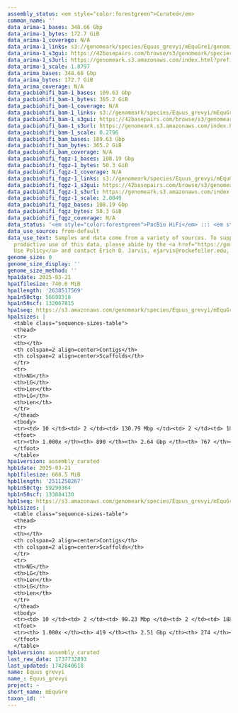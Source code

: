 ```yaml
---
assembly_status: <em style="color:forestgreen">Curated</em>
common_name: ''
data_arima-1_bases: 348.66 Gbp
data_arima-1_bytes: 172.7 GiB
data_arima-1_coverage: N/A
data_arima-1_links: s3://genomeark/species/Equus_grevyi/mEquGre1/genomic_data/arima/<br>
data_arima-1_s3gui: https://42basepairs.com/browse/s3/genomeark/species/Equus_grevyi/mEquGre1/genomic_data/arima/
data_arima-1_s3url: https://genomeark.s3.amazonaws.com/index.html?prefix=species/Equus_grevyi/mEquGre1/genomic_data/arima/
data_arima-1_scale: 1.8797
data_arima_bases: 348.66 Gbp
data_arima_bytes: 172.7 GiB
data_arima_coverage: N/A
data_pacbiohifi_bam-1_bases: 109.63 Gbp
data_pacbiohifi_bam-1_bytes: 365.2 GiB
data_pacbiohifi_bam-1_coverage: N/A
data_pacbiohifi_bam-1_links: s3://genomeark/species/Equus_grevyi/mEquGre1/genomic_data/pacbio_hifi/<br>
data_pacbiohifi_bam-1_s3gui: https://42basepairs.com/browse/s3/genomeark/species/Equus_grevyi/mEquGre1/genomic_data/pacbio_hifi/
data_pacbiohifi_bam-1_s3url: https://genomeark.s3.amazonaws.com/index.html?prefix=species/Equus_grevyi/mEquGre1/genomic_data/pacbio_hifi/
data_pacbiohifi_bam-1_scale: 0.2796
data_pacbiohifi_bam_bases: 109.63 Gbp
data_pacbiohifi_bam_bytes: 365.2 GiB
data_pacbiohifi_bam_coverage: N/A
data_pacbiohifi_fqgz-1_bases: 108.19 Gbp
data_pacbiohifi_fqgz-1_bytes: 50.3 GiB
data_pacbiohifi_fqgz-1_coverage: N/A
data_pacbiohifi_fqgz-1_links: s3://genomeark/species/Equus_grevyi/mEquGre1/genomic_data/pacbio_hifi/<br>
data_pacbiohifi_fqgz-1_s3gui: https://42basepairs.com/browse/s3/genomeark/species/Equus_grevyi/mEquGre1/genomic_data/pacbio_hifi/
data_pacbiohifi_fqgz-1_s3url: https://genomeark.s3.amazonaws.com/index.html?prefix=species/Equus_grevyi/mEquGre1/genomic_data/pacbio_hifi/
data_pacbiohifi_fqgz-1_scale: 2.0049
data_pacbiohifi_fqgz_bases: 108.19 Gbp
data_pacbiohifi_fqgz_bytes: 50.3 GiB
data_pacbiohifi_fqgz_coverage: N/A
data_status: '<em style="color:forestgreen">PacBio HiFi</em> ::: <em style="color:forestgreen">Arima</em>'
data_use_source: from-default
data_use_text: Samples and data come from a variety of sources. To support fair and
  productive use of this data, please abide by the <a href="https://genome10k.soe.ucsc.edu/data-use-policies/">Data
  Use Policy</a> and contact Erich D. Jarvis, ejarvis@rockefeller.edu, with any questions.
genome_size: 0
genome_size_display: ''
genome_size_method: ''
hpa1date: 2025-03-21
hpa1filesize: 740.6 MiB
hpa1length: '2638517569'
hpa1n50ctg: 56690318
hpa1n50scf: 132067815
hpa1seq: https://s3.amazonaws.com/genomeark/species/Equus_grevyi/mEquGre1/assembly_curated/mEquGre1.hap1.cur.20250321.fasta.gz
hpa1sizes: |
  <table class="sequence-sizes-table">
  <thead>
  <tr>
  <th></th>
  <th colspan=2 align=center>Contigs</th>
  <th colspan=2 align=center>Scaffolds</th>
  </tr>
  <tr>
  <th>NG</th>
  <th>LG</th>
  <th>Len</th>
  <th>LG</th>
  <th>Len</th>
  </tr>
  </thead>
  <tbody>
  <tr><td> 10 </td><td> 2 </td><td> 130.79 Mbp </td><td> 2 </td><td> 188.14 Mbp </td></tr><tr><td> 20 </td><td> 4 </td><td> 117.90 Mbp </td><td> 3 </td><td> 163.15 Mbp </td></tr><tr><td> 30 </td><td> 7 </td><td> 83.27 Mbp </td><td> 5 </td><td> 143.22 Mbp </td></tr><tr><td> 40 </td><td> 11 </td><td> 65.28 Mbp </td><td> 7 </td><td> 139.96 Mbp </td></tr><tr style="background-color:#cccccc;"><td> 50 </td><td> 15 </td><td style="background-color:#88ff88;"> 56.69 Mbp </td><td> 9 </td><td style="background-color:#88ff88;"> 132.07 Mbp </td></tr><tr><td> 60 </td><td> 21 </td><td> 41.92 Mbp </td><td> 11 </td><td> 123.95 Mbp </td></tr><tr><td> 70 </td><td> 27 </td><td> 36.30 Mbp </td><td> 13 </td><td> 102.44 Mbp </td></tr><tr><td> 80 </td><td> 36 </td><td> 24.90 Mbp </td><td> 16 </td><td> 75.31 Mbp </td></tr><tr><td> 90 </td><td> 55 </td><td> 7.00 Mbp </td><td> 20 </td><td> 59.77 Mbp </td></tr><tr><td> 100 </td><td> 890 </td><td> 17.04 Kbp </td><td> 767 </td><td> 17.04 Kbp </td></tr></tbody>
  <tfoot>
  <tr><th> 1.000x </th><th> 890 </th><th> 2.64 Gbp </th><th> 767 </th><th> 2.64 Gbp </th></tr>
  </tfoot>
  </table>
hpa1version: assembly_curated
hpb1date: 2025-03-21
hpb1filesize: 668.5 MiB
hpb1length: '2511250267'
hpb1n50ctg: 59290364
hpb1n50scf: 133884130
hpb1seq: https://s3.amazonaws.com/genomeark/species/Equus_grevyi/mEquGre1/assembly_curated/mEquGre1.hap2.cur.20250321.fasta.gz
hpb1sizes: |
  <table class="sequence-sizes-table">
  <thead>
  <tr>
  <th></th>
  <th colspan=2 align=center>Contigs</th>
  <th colspan=2 align=center>Scaffolds</th>
  </tr>
  <tr>
  <th>NG</th>
  <th>LG</th>
  <th>Len</th>
  <th>LG</th>
  <th>Len</th>
  </tr>
  </thead>
  <tbody>
  <tr><td> 10 </td><td> 2 </td><td> 98.23 Mbp </td><td> 2 </td><td> 188.70 Mbp </td></tr><tr><td> 20 </td><td> 5 </td><td> 84.48 Mbp </td><td> 3 </td><td> 162.99 Mbp </td></tr><tr><td> 30 </td><td> 8 </td><td> 79.52 Mbp </td><td> 5 </td><td> 143.72 Mbp </td></tr><tr><td> 40 </td><td> 12 </td><td> 64.98 Mbp </td><td> 7 </td><td> 139.06 Mbp </td></tr><tr style="background-color:#cccccc;"><td> 50 </td><td> 16 </td><td style="background-color:#88ff88;"> 59.29 Mbp </td><td> 9 </td><td style="background-color:#88ff88;"> 133.88 Mbp </td></tr><tr><td> 60 </td><td> 21 </td><td> 41.16 Mbp </td><td> 10 </td><td> 127.83 Mbp </td></tr><tr><td> 70 </td><td> 28 </td><td> 31.15 Mbp </td><td> 13 </td><td> 99.43 Mbp </td></tr><tr><td> 80 </td><td> 37 </td><td> 23.58 Mbp </td><td> 15 </td><td> 88.47 Mbp </td></tr><tr><td> 90 </td><td> 54 </td><td> 8.52 Mbp </td><td> 19 </td><td> 54.04 Mbp </td></tr><tr><td> 100 </td><td> 419 </td><td> 15.84 Kbp </td><td> 274 </td><td> 15.84 Kbp </td></tr></tbody>
  <tfoot>
  <tr><th> 1.000x </th><th> 419 </th><th> 2.51 Gbp </th><th> 274 </th><th> 2.51 Gbp </th></tr>
  </tfoot>
  </table>
hpb1version: assembly_curated
last_raw_data: 1737732893
last_updated: 1742840618
name: Equus grevyi
name_: Equus_grevyi
project: ~
short_name: mEquGre
taxon_id: ''
---
```

